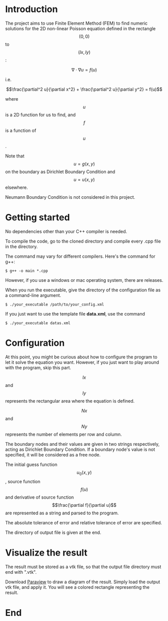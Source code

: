 # Introduction

The project aims to use Finite Element Method (FEM) to find numeric solutions for the 2D non-linear Poisson equation defined in the rectangle $$(0, 0)$$ to $$(lx, ly)$$:

$$\nabla\cdot\nabla u = f(u)$$

i.e.

$$\frac{\partial^2 u}{\partial x^2} + \frac{\partial^2 u}{\partial y^2} = f(u)$$

where $$u$$ is a 2D function for us to find, and $$f$$ is a function of $$u$$.

Note that $$u = g(x, y)$$ on the boundary as Dirichlet Boundary Condition and $$u = u(x, y)$$  elsewhere.

Neumann Boundary Condition is not considered in this project.

# Getting started

No dependencies other than your C++ compiler is needed. 

To compile the code, go to the cloned directory and compile every .cpp file in the directory.

The command may vary for different compilers. Here's the command for g++:

`$ g++ -o main *.cpp`

However, if you use a windows or mac operating system, there are releases.

When you run the executable, give the directory of the configuration file as a command-line argument.

`$ ./your_executable /path/to/your_config.xml`

If you just want to use the template file **data.xml**, use the command 

`$ ./your_executable datas.xml`

# Configuration

At this point, you might be curious about how to configure the program to let it solve the equation you want. However, if you just want to play around with the program, skip this part.

$$lx$$ and $$ly$$ represents the rectangular area where the equation is defined.

$$Nx$$ and $$Ny$$ represents the number of elements per row and column.

The boundary nodes and their values are given in two strings respectively, acting as Dirichlet Boundary Condition. If a boundary node's value is not specified, it will be considered as a free node.

The initial guess function $$u_0(x, y)$$, source function $$f(u)$$ and derivative of source function $$\frac{\partial f}{\partial u}$$ are represented as a string and parsed to the program.

The absolute tolerance of error and relative tolerance of error are specified.

The directory of output file is given at the end.

# Visualize the result

The result must be stored as a vtk file, so that the output file directory must end with ".vtk".

Download [Paraview](https://www.paraview.org/download/) to draw a diagram of the result. Simply load the output vtk file, and apply it. You will see a colored rectangle representing the result.

# End
